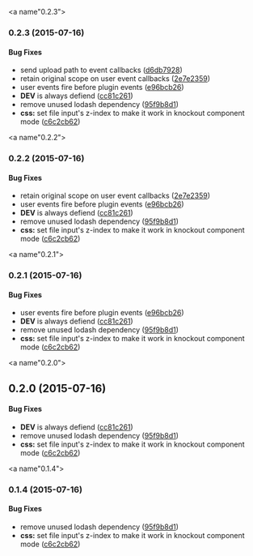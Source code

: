 <a name"0.2.3"></a>
### 0.2.3 (2015-07-16)


#### Bug Fixes

* send upload path to event callbacks ([d6db7928](http://github.com/esbenp/fineuploader-client.git/commit/d6db7928))
* retain original scope on user event callbacks ([2e7e2359](http://github.com/esbenp/fineuploader-client.git/commit/2e7e2359))
* user events fire before plugin events ([e96bcb26](http://github.com/esbenp/fineuploader-client.git/commit/e96bcb26))
* __DEV__ is always defiend ([cc81c261](http://github.com/esbenp/fineuploader-client.git/commit/cc81c261))
* remove unused lodash dependency ([95f9b8d1](http://github.com/esbenp/fineuploader-client.git/commit/95f9b8d1))
* **css:** set file input's z-index to make it work in knockout component mode ([c6c2cb62](http://github.com/esbenp/fineuploader-client.git/commit/c6c2cb62))


<a name"0.2.2"></a>
### 0.2.2 (2015-07-16)


#### Bug Fixes

* retain original scope on user event callbacks ([2e7e2359](http://github.com/esbenp/fineuploader-client.git/commit/2e7e2359))
* user events fire before plugin events ([e96bcb26](http://github.com/esbenp/fineuploader-client.git/commit/e96bcb26))
* __DEV__ is always defiend ([cc81c261](http://github.com/esbenp/fineuploader-client.git/commit/cc81c261))
* remove unused lodash dependency ([95f9b8d1](http://github.com/esbenp/fineuploader-client.git/commit/95f9b8d1))
* **css:** set file input's z-index to make it work in knockout component mode ([c6c2cb62](http://github.com/esbenp/fineuploader-client.git/commit/c6c2cb62))


<a name"0.2.1"></a>
### 0.2.1 (2015-07-16)


#### Bug Fixes

* user events fire before plugin events ([e96bcb26](http://github.com/esbenp/fineuploader-client.git/commit/e96bcb26))
* __DEV__ is always defiend ([cc81c261](http://github.com/esbenp/fineuploader-client.git/commit/cc81c261))
* remove unused lodash dependency ([95f9b8d1](http://github.com/esbenp/fineuploader-client.git/commit/95f9b8d1))
* **css:** set file input's z-index to make it work in knockout component mode ([c6c2cb62](http://github.com/esbenp/fineuploader-client.git/commit/c6c2cb62))


<a name"0.2.0"></a>
## 0.2.0 (2015-07-16)


#### Bug Fixes

* __DEV__ is always defiend ([cc81c261](http://github.com/esbenp/fineuploader-client.git/commit/cc81c261))
* remove unused lodash dependency ([95f9b8d1](http://github.com/esbenp/fineuploader-client.git/commit/95f9b8d1))
* **css:** set file input's z-index to make it work in knockout component mode ([c6c2cb62](http://github.com/esbenp/fineuploader-client.git/commit/c6c2cb62))


<a name"0.1.4"></a>
### 0.1.4 (2015-07-16)


#### Bug Fixes

* remove unused lodash dependency ([95f9b8d1](http://github.com/esbenp/fineuploader-client.git/commit/95f9b8d1))
* **css:** set file input's z-index to make it work in knockout component mode ([c6c2cb62](http://github.com/esbenp/fineuploader-client.git/commit/c6c2cb62))

